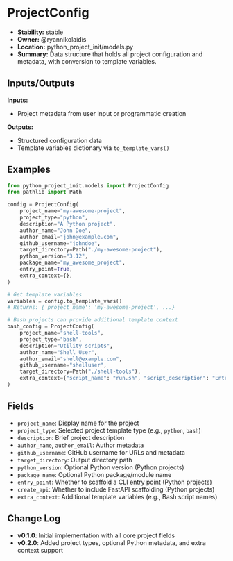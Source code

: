 # ProjectConfig

- **Stability:** stable
- **Owner:** @ryannikolaidis
- **Location:** python_project_init/models.py
- **Summary:** Data structure that holds all project configuration and metadata, with conversion to template variables.

## Inputs/Outputs

**Inputs:**
- Project metadata from user input or programmatic creation

**Outputs:**
- Structured configuration data
- Template variables dictionary via `to_template_vars()`

## Examples

```python
from python_project_init.models import ProjectConfig
from pathlib import Path

config = ProjectConfig(
    project_name="my-awesome-project",
    project_type="python",
    description="A Python project",
    author_name="John Doe",
    author_email="john@example.com",
    github_username="johndoe",
    target_directory=Path("./my-awesome-project"),
    python_version="3.12",
    package_name="my_awesome_project",
    entry_point=True,
    extra_context={},
)

# Get template variables
variables = config.to_template_vars()
# Returns: {'project_name': 'my-awesome-project', ...}

# Bash projects can provide additional template context
bash_config = ProjectConfig(
    project_name="shell-tools",
    project_type="bash",
    description="Utility scripts",
    author_name="Shell User",
    author_email="shell@example.com",
    github_username="shelluser",
    target_directory=Path("./shell-tools"),
    extra_context={"script_name": "run.sh", "script_description": "Entrypoint script"},
)
```

## Fields

- `project_name`: Display name for the project
- `project_type`: Selected project template type (e.g., `python`, `bash`)
- `description`: Brief project description
- `author_name`, `author_email`: Author metadata
- `github_username`: GitHub username for URLs and metadata
- `target_directory`: Output directory path
- `python_version`: Optional Python version (Python projects)
- `package_name`: Optional Python package/module name
- `entry_point`: Whether to scaffold a CLI entry point (Python projects)
- `create_api`: Whether to include FastAPI scaffolding (Python projects)
- `extra_context`: Additional template variables (e.g., Bash script names)

## Change Log

- **v0.1.0**: Initial implementation with all core project fields
- **v0.2.0**: Added project types, optional Python metadata, and extra context support
